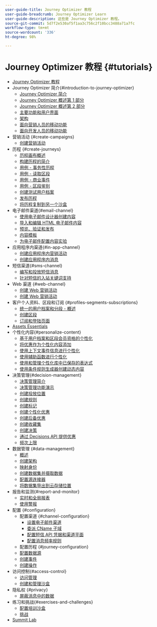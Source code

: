 ```yaml
---
user-guide-title: Journey Optimizer 教程
user-guide-breadcrumb: Journey Optimizer Learn
user-guide-description: 这些是 Journey Optimizer 教程。
source-git-commit: 5d7f2e530af5f1aa3c756c2f10bcc3488a71a7fc
workflow-type: tm+mt
source-wordcount: '336'
ht-degree: 98%

---
```



# Journey Optimizer 教程 {#tutorials}

+ [Journey Optimizer 教程](/help/overview.md)
+ Journey Optimizer 简介{#introduction-to-journey-optimizer}
   + [Journey Optimizer 简介](/help/introduction/introduction.md)
   + [Journey Optimizer 概述第 1 部分](/help/introduction/journey-optimizer-overview-part-1.md)
   + [Journey Optimizer 概述第 2 部分](/help/introduction/journey-optimizer-overview-part-2.md)
   + [主要功能和用户界面](/help/introduction/key-capabilities-and-user-interface.md)
   + [架构](/help/introduction/architecture.md)
   + [面向营销人员的移动功能](/help/channels/mobile-capabilities.md)
   + [面向开发人员的移动功能](/help/channels/mobile-capabilities-for-developers.md)
+ 营销活动 {#create-campaigns}
   + [创建营销活动](/help/create-campaigns/create-a-campaign.md)
+ 历程 {#create-journeys}
   + [历程画布概述](/help/create-journeys/overview-over-the-journey-canvas.md)
   + [构建历程的简介](/help/create-journeys/introduction-to-building-a-journey.md)
   + [用例 - 事务性历程](/help/create-journeys/use-case-transactional-journey.md)
   + [用例 - 读取区段](/help/create-journeys/use-case-read-segment.md)
   + [用例 - 商业事件](/help/create-journeys/use-case-business-event.md)
   + [用例 - 区段鉴别](/help/create-journeys/use-case-read-segment-qualification.md)
   + [创建测试用户档案](/help/create-journeys/test-a-journey.md)
   + [发布历程](/help/create-journeys/publish-a-journey.md)
   + [将历程复制到另一个沙盒](/help/create-journeys/copy-a-journey.md)
+ 电子邮件渠道{#email-channel}
   + [使用电子邮件设计器创建内容](/help/channels/create-content-with-the-email-designer.md)
   + [导入和编辑 HTML 电子邮件内容](/help/channels/import-and-author-html-email-content.md)
   + [预览、验证和发布](/help/channels/preview-proof-and-publish.md)
   + [内容模板](/help/channels/content-templates.md)
   + [为电子邮件配置内容实验](/help/experimentation/content-experiments-for-emails.md)
+ 应用程序内渠道{#in-app-channel}
   + [创建应用程序内营销活动](/help/channels/create-an-in-app-campaign.md)
   + [创建应用程序内消息](/help/channels/author-in-app-messages.md)
+ 短信渠道{#sms-channel}
   + [编写和投放短信消息](/help/channels/author-and-deliver-sms-messages.md)
   + [针对短信的入站关键词支持](/help/channels/inbound-keyword-support-for-sms.md)
+ Web 渠道 {#web-channel}
   + [创建 Web 营销活动](/help/channels/create-a-web-campaign.md)
   + [创建 Web 营销活动](/help/channels/author-a-web-campaign.md)
+ 客户个人资料、区段和订阅 {#profiles-segments-subscriptions}
   + [统一的用户档案和分段 - 概述](/help/set-up-resources/unified-profile-and-segmentation-overview.md)
   + [创建区段](/help/set-up-resources/create-segments.md)
   + [订阅和登陆页面](/help/subscriptions-and-landing-pages.md)
+ [Assets Essentials](/help/assets-essentials-overview.md)
+ 个性化内容{#personalize-content}
   + [基于用户档案和区段会员资格的个性化](/help/personalize-content/profile-and-segment-membership-based-personalization.md)
   + [将优惠作为个性化内容添加](/help/personalize-content/add-offer-decisioning-to-messages.md)
   + [使用上下文事件信息进行个性化](/help/personalize-content/use-contextual-event-information-for-personalization.md)
   + [使用辅助函数进行个性化](/help/personalize-content/use-helper-functions-for-personalization.md)
   + [使用和管理个性化库中已保存的表达式](/help/personalize-content/use-and-manage-saved-expressions-in-personalization-library.md)
   + [使用条件规则生成器创建动态内容](/help/personalize-content/create-dynamic-content.md)
+ 决策管理{#decision-management}
   + [决策管理简介](/help/decision-management/introduction-to-decision-management.md)
   + [决策管理功能演示](/help/decision-management/demo-of-decision-management-capabilities.md)
   + [创建投放位置](/help/decision-management/create-placements.md)
   + [创建规则](/help/decision-management/create-rules.md)
   + [创建标记](/help/decision-management/create-tags.md)
   + [创建个性化优惠](/help/decision-management/create-personalized-offers.md)
   + [创建后备优惠](/help/decision-management/create-fallback-offers.md)
   + [创建收藏集](/help/decision-management/create-collections.md)
   + [创建决策](/help/decision-management/create-decisions.md)
   + [通过 Decisions API 提供优惠](/help/decision-management/deliver-offers-with-the-decisions-api.md)
   + [频次上限](/help/decision-management/frequency-capping.md)
+ 数据管理 {#data-management}
   + [概述](/help/set-up-data/set-up-data-overview.md)
   + [创建架构](/help/set-up-data/create-schema.md)
   + [映射身份](/help/set-up-data/map-identities.md)
   + [创建数据集并摄取数据](/help/set-up-data/create-datasets-and-ingest-data.md)
   + [配置源连接器](/help/set-up-data/configure-source-connectors.md)
   + [将数据集导出到云存储位置](/help/set-up-data/export-datasets.md)
+ 报告和监测{#report-and-monitor}
   + [实时和全局报表](/help/report-and-monitor/live-and-global-reports.md)
   + [使用警报](/help/administration/alerts.md)
+ 配置 {#configuration}
   + 配置渠道 {#channel-configuration}
      + [设置电子邮件渠道](/help/set-up-channels/set-up-email-channel.md)
      + [委派 CName 子域](/help/set-up-channels/delegate-cname-subdomains.md)
      + [配置短信 API 凭据和渠道平面](/help/set-up-channels/set-up-sms-channel.md)
      + [配置消息频率规则](/help/administration/configure-frequency-rules.md)
   + 配置历程 {#journey-configuration}
   + [配置数据源](/help/set-up-journeys/configure-data-sources.md)
   + [创建事件](/help/set-up-journeys/create-events.md)
   + [创建操作](/help/set-up-journeys/create-actions.md)
+ 访问控制{#access-control}
   + [访问管理](/help/set-up-access/access-management.md)
   + [创建和管理沙盒](/help/set-up-access/create-and-manage-sandboxes.md)
+ 隐私权 {#privacy}
   + [屏蔽消息中的数据](/help/privacy/mask-data-in-messages.md)
+ 练习和挑战{#exercises-and-challenges}
   + [配置培训沙盒](https://experienceleague.adobe.com/docs/journey-optimizer-learn/configure-a-training-sandbox/introduction-and-prerequisites.html?lang=zh-Hans)
   + [挑战](https://experienceleague.adobe.com/docs/journey-optimizer-learn/challenges/introduction-and-prerequisites.html?lang=zh-Hans)
+ [Summit Lab](/help/summit-lab-731/l731-assets.md)
